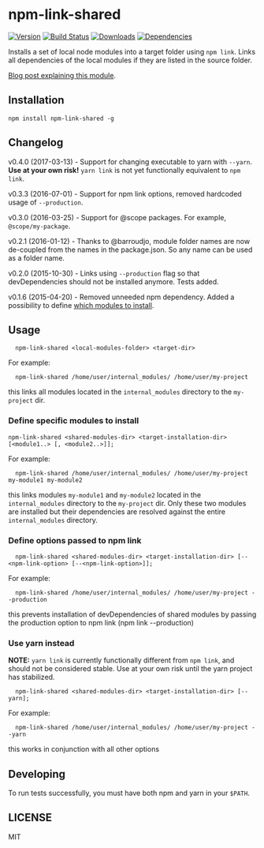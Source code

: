 # npm-link-shared

[![Version](https://img.shields.io/npm/v/npm-link-shared.svg)](https://www.npmjs.com/package/npm-link-shared)
[![Build Status](http://img.shields.io/travis/OrKoN/npm-link-shared.svg?style=flat)](https://travis-ci.org/OrKoN/npm-link-shared)
[![Downloads](https://img.shields.io/npm/dm/npm-link-shared.svg)](https://www.npmjs.com/package/npm-link-shared)
[![Dependencies](https://img.shields.io/david/OrKoN/npm-link-shared.svg)](https://github.com/OrKoN/npm-link-shared/blob/master/package.json#L19)

Installs a set of local node modules into a target folder using `npm link`. Links all dependencies of the local modules if they are listed in the source folder.

[Blog post explaining this module](https://60devs.com/simple-way-to-manage-local-node-module-using-npm-link.html).

## Installation

```
npm install npm-link-shared -g
```

## Changelog

v0.4.0 (2017-03-13) - Support for changing executable to yarn with `--yarn`. **Use at your own risk!** `yarn link` is not yet functionally equivalent to `npm link`.

v0.3.3 (2016-07-01) - Support for npm link options, removed hardcoded usage of `--production`.

v0.3.0 (2016-03-25) - Support for @scope packages. For example, `@scope/my-package`.

v0.2.1 (2016-01-12) - Thanks to @barroudjo, module folder names are now de-coupled from the names in the package.json. So any name can be used as a folder name.

v0.2.0 (2015-10-30) - Links using `--production` flag so that devDependencies should not be installed anymore. Tests added.

v0.1.6 (2015-04-20) - Removed unneeded npm dependency. Added a possibility to define [which modules to install](#define-specific-modules-to-install).

## Usage

```
  npm-link-shared <local-modules-folder> <target-dir>
```

For example:

```
  npm-link-shared /home/user/internal_modules/ /home/user/my-project
```

this links all modules located in the `internal_modules` directory to the `my-project` dir.

### Define specific modules to install

```
npm-link-shared <shared-modules-dir> <target-installation-dir> [<module1..> [, <module2..>]];
```

For example:

```
  npm-link-shared /home/user/internal_modules/ /home/user/my-project my-module1 my-module2
```

this links modules `my-module1` and `my-module2` located in the `internal_modules` directory to the `my-project` dir. Only these two modules are installed but their dependencies are resolved against the entire `internal_modules` directory.

### Define options passed to npm link

```
  npm-link-shared <shared-modules-dir> <target-installation-dir> [--<npm-link-option> [--<npm-link-option>]];
```

For example:

```
  npm-link-shared /home/user/internal_modules/ /home/user/my-project --production
```

this prevents installation of devDependencies of shared modules by passing the production option to npm link (npm link --production)

### Use yarn instead

**NOTE:** `yarn link` is currently functionally different from `npm link`, and should not be considered stable. Use at your own risk until the yarn project has stabilized.

```
  npm-link-shared <shared-modules-dir> <target-installation-dir> [--yarn];
```

For example:

```
  npm-link-shared /home/user/internal_modules/ /home/user/my-project --yarn
```

this works in conjunction with all other options

## Developing

To run tests successfully, you must have both npm and yarn in your `$PATH`.

## LICENSE

MIT
